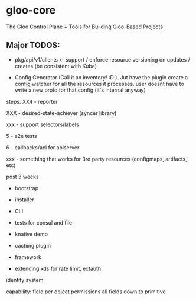 # gloo-core
The Gloo Control Plane + Tools for Building Gloo-Based Projects

## Major TODOS:

* pkg/api/v1/clients <- support / enforce resource versioning on updates / creates (be consistent with Kube)

* Config Generator (Call it an inventory! :D ). Jut have the plugin
create a config watcher for all the resources it processes. user doesnt have to write
a new proto for that config (it's internal anyway)


steps:
XX4 - reporter

XXX - desired-state-achiever (syncer library)
 
xxx - support selectors/labels

5 - e2e tests

6 - callbacks/acl for apiserver

xxx - something that works for 3rd party resources (configmaps, artifacts, etc)

 post 3 weeks
- bootstrap
- installer
- CLI
- tests for consul and file


- knative demo
- caching plugin
- framework
- extending xds for rate limit, extauth


identity system:

capability: field per object permissions
all fields down to primitive